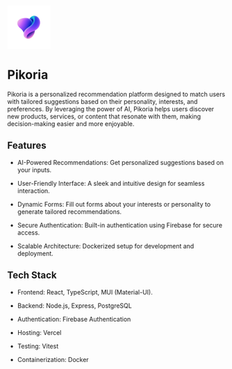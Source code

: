 <p align="start">
  <img src="client/src/assets/pikoria.png" alt="Pikoria Logo" width="100" />
</p>

# Pikoria 

Pikoria is a personalized recommendation platform designed to match users with tailored suggestions based on their personality, interests, and preferences. By leveraging the power of AI, Pikoria helps users discover new products, services, or content that resonate with them, making decision-making easier and more enjoyable.

## Features

 - AI-Powered Recommendations: Get personalized suggestions based on your inputs.

 - User-Friendly Interface: A sleek and intuitive design for seamless interaction.

 - Dynamic Forms: Fill out forms about your interests or personality to generate tailored recommendations.

 - Secure Authentication: Built-in authentication using Firebase for secure access.

 - Scalable Architecture: Dockerized setup for development and deployment.

## Tech Stack

 - Frontend: React, TypeScript, MUI (Material-UI).

 - Backend: Node.js, Express, PostgreSQL

 - Authentication: Firebase Authentication

 - Hosting: Vercel

 - Testing: Vitest

 - Containerization: Docker
